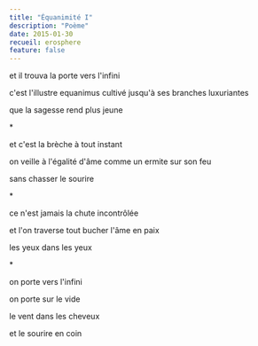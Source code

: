 ```yaml
---
title: "Équanimité I"
description: "Poème"
date: 2015-01-30
recueil: erosphere
feature: false
---
```


et il trouva la porte vers l'infini

c'est l'illustre equanimus
cultivé jusqu'à ses branches luxuriantes

que la sagesse rend plus jeune

\*

et c'est la brèche à tout instant

on veille à l'égalité d'âme
comme un ermite sur son feu

sans chasser le sourire

\*

ce n'est jamais la chute incontrôlée

et l'on traverse tout bucher
l'âme en paix

les yeux dans les yeux

\*

on porte vers l'infini

on porte sur le vide

le vent dans les cheveux

et le sourire en coin
